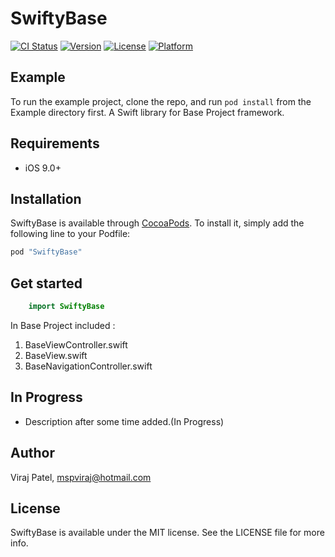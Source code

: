 # SwiftyBase

[![CI Status](http://img.shields.io/travis/patelvirajd78@gmail.com/SwiftyBase.svg?style=flat)](https://travis-ci.org/patelvirajd78@gmail.com/SwiftyBase)
[![Version](https://img.shields.io/cocoapods/v/SwiftyBase.svg?style=flat)](http://cocoapods.org/pods/SwiftyBase)
[![License](https://img.shields.io/cocoapods/l/SwiftyBase.svg?style=flat)](http://cocoapods.org/pods/SwiftyBase)
[![Platform](https://img.shields.io/cocoapods/p/SwiftyBase.svg?style=flat)](http://cocoapods.org/pods/SwiftyBase)

## Example

To run the example project, clone the repo, and run `pod install` from the Example directory first.
A Swift library for Base Project framework.


## Requirements

- iOS 9.0+


## Installation

SwiftyBase is available through [CocoaPods](http://cocoapods.org). To install
it, simply add the following line to your Podfile:

```ruby
pod "SwiftyBase"
```

## Get started


```swift
    import SwiftyBase
```

In Base Project included :
1. BaseViewController.swift
2. BaseView.swift
3. BaseNavigationController.swift


## In Progress

- Description after some time added.(In Progress)


## Author

Viraj Patel, mspviraj@hotmail.com

## License

SwiftyBase is available under the MIT license. See the LICENSE file for more info.
